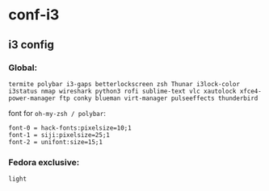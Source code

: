 # conf-i3
## i3 config

### Global:

```
termite polybar i3-gaps betterlockscreen zsh Thunar i3lock-color i3status nmap wireshark python3 rofi sublime-text vlc xautolock xfce4-power-manager ftp conky blueman virt-manager pulseeffects thunderbird
```

font for `oh-my-zsh / polybar`:
```
font-0 = hack-fonts:pixelsize=10;1
font-1 = siji:pixelsize=25;1
font-2 = unifont:size=15;1
```

### Fedora exclusive:

```
light
```
